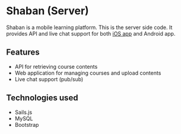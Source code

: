 # Shaban (Server)

Shaban is a mobile learning platform. This is the server side code. It provides API and live chat support for both [iOS app](https://github.com/n2iw/Shaban_iOS) and Android app.

## Features

- API for retrieving course contents
- Web application for managing courses and upload contents
- Live chat support (pub/sub)

## Technologies used

- Sails.js
- MySQL
- Bootstrap
